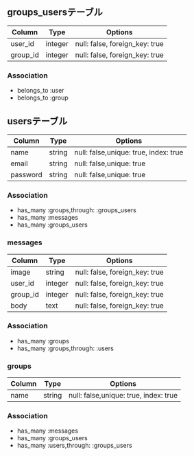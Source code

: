 ## groups_usersテーブル

|Column|Type|Options|
|------|----|-------|
|user_id|integer|null: false, foreign_key: true|
|group_id|integer|null: false, foreign_key: true|

### Association
- belongs_to :user
- belongs_to :group

## usersテーブル

|Column|Type|Options|
|------|----|-------|
|name|string|null: false,unique: true, index: true|
|email|string|null: false,unique: true|
|password|string|null: false,unique: true|

### Association
- has_many :groups,through: :groups_users
- has_many :messages
- has_many :groups_users

### messages
|Column|Type|Options|
|------|----|-------|
|image|string|null: false, foreign_key: true|
|user_id|integer|null: false, foreign_key: true|
|group_id|integer|null: false, foreign_key: true| 
|body|text|null: false, foreign_key: true|

### Association
- has_many :groups
- has_many :groups,through: :users


### groups
|Column|Type|Options|
|------|----|-------|
|name|string|null: false,unique: true, index: true|

### Association
- has_many :messages
- has_many :groups_users
- has_many :users,through: :groups_users
